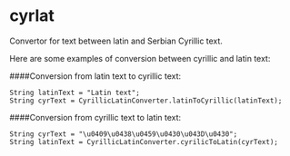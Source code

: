 cyrlat
======

Convertor for text between latin and Serbian Cyrillic text.

Here are some examples of conversion between cyrillic and latin text:

####Conversion from latin text to cyrillic text:
```
String latinText = "Latin text";
String cyrText = CyrillicLatinConverter.latinToCyrillic(latinText);
```

####Conversion from cyrillic text to latin text:
```
String cyrText = "\u0409\u0438\u0459\u0430\u043D\u0430";
String latinText = CyrillicLatinConverter.cyrilicToLatin(cyrText);
```
